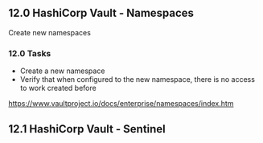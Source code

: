 ## 12.0 HashiCorp Vault - Namespaces
Create new namespaces

### 12.0 Tasks
* Create a new namespace
* Verify that when configured to the new namespace, there is no access to work created before

https://www.vaultproject.io/docs/enterprise/namespaces/index.htm

## 12.1 HashiCorp Vault - Sentinel

